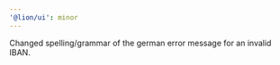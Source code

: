 ```yaml
---
'@lion/ui': minor
---
```


Changed spelling/grammar of the german error message for an invalid IBAN.
